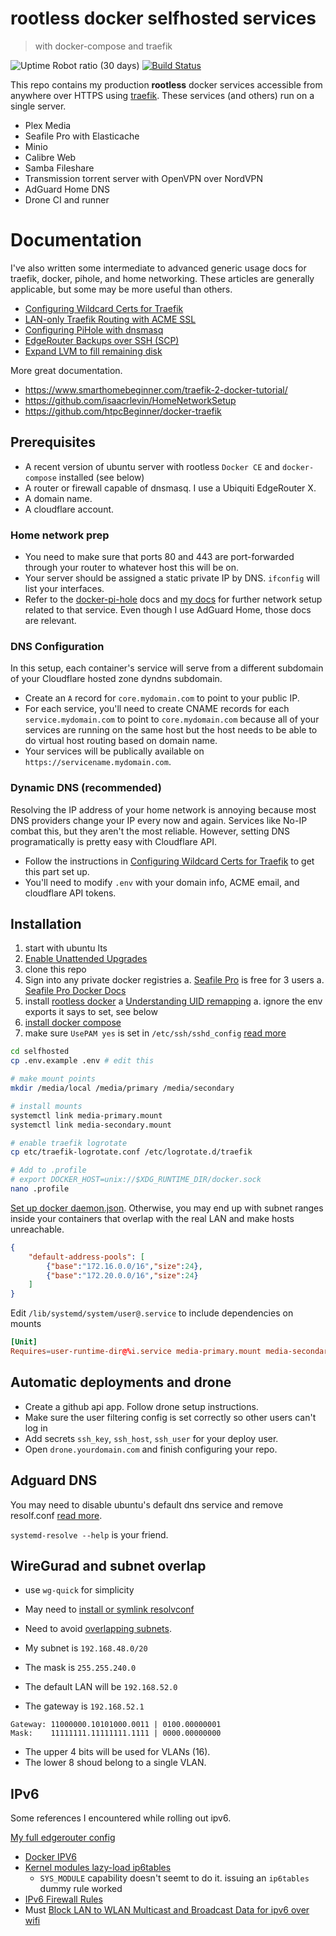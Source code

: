 # rootless docker selfhosted services

> with docker-compose and traefik

![Uptime Robot ratio (30 days)](https://img.shields.io/uptimerobot/ratio/m784171038-19b52e00f52a8d916ba46346)
[![Build Status](https://drone.subdavis.com/api/badges/subdavis/selfhosted/status.svg)](https://drone.subdavis.com/subdavis/selfhosted)

This repo contains my production **rootless** docker services accessible from anywhere over HTTPS using [traefik](https://traefik.io).  These services (and others) run on a single server.

* Plex Media
* Seafile Pro with Elasticache
* Minio
* Calibre Web
* Samba Fileshare
* Transmission torrent server with OpenVPN over NordVPN
* AdGuard Home DNS
* Drone CI and runner

# Documentation

I've also written some intermediate to advanced generic usage docs for traefik, docker, pihole, and home networking.  These articles are generally applicable, but some may be more useful than others.

* [Configuring Wildcard Certs for Traefik](docs/wildcard-certs.md)
* [LAN-only Traefik Routing with ACME SSL](docs/lan-only-routes.md)
* [Configuring PiHole with dnsmasq](docs/pihole-dnsmasq.md)
* [EdgeRouter Backups over SSH (SCP)](docs/edgerouter-backups.md)
* [Expand LVM to fill remaining disk](docs/ubuntu-expand-lvm.md)

More great documentation.

* https://www.smarthomebeginner.com/traefik-2-docker-tutorial/
* https://github.com/isaacrlevin/HomeNetworkSetup
* https://github.com/htpcBeginner/docker-traefik

## Prerequisites

* A recent version of ubuntu server with rootless `Docker CE` and `docker-compose` installed (see below)
* A router or firewall capable of dnsmasq. I use a Ubiquiti EdgeRouter X.
* A domain name.
* A cloudflare account.

### Home network prep

* You need to make sure that ports 80 and 443 are port-forwarded through your router to whatever host this will be on.
* Your server should be assigned a static private IP by DNS.  `ifconfig` will list your interfaces.
* Refer to the [docker-pi-hole](https://github.com/pi-hole/docker-pi-hole) docs and [my docs](docs/pihole-dnsmasq.md) for further network setup related to that service.  Even though I use AdGuard Home, those docs are relevant.

### DNS Configuration

In this setup, each container's service will serve from a different subdomain of your Cloudflare hosted zone dyndns subdomain.

* Create an `A` record for `core.mydomain.com` to point to your public IP.
* For each service, you'll need to create CNAME records for each `service.mydomain.com` to point to `core.mydomain.com` because all of your services are running on the same host but the host needs to be able to do virtual host routing based on domain name.
* Your services will be publically available on `https://servicename.mydomain.com`.

### Dynamic DNS (recommended)

Resolving the IP address of your home network is annoying because most DNS providers change your IP every now and again.  Services like No-IP combat this, but they aren't the most reliable.  However, setting DNS programatically is pretty easy with Cloudflare API.

* Follow the instructions in [Configuring Wildcard Certs for Traefik](docs/wildcard-certs.md) to get this part set up.
* You'll need to modify `.env` with your domain info, ACME email, and cloudflare API tokens.

## Installation

1. start with ubuntu lts
1. [Enable Unattended Upgrades](https://help.ubuntu.com/community/AutomaticSecurityUpdates)
1. clone this repo
1. Sign into any private docker registries
  a. [Seafile Pro](https://www.seafile.com/en/product/private_server/) is free for 3 users
  a. [Seafile Pro Docker Docs](https://download.seafile.com/published/seafile-manual/docker/pro-edition/)
1. install [rootless docker](https://docs.docker.com/engine/security/rootless/)
  a [Understanding UID remapping](https://medium.com/@tonistiigi/experimenting-with-rootless-docker-416c9ad8c0d6)
  a. ignore the env exports it says to set, see below
1. [install docker compose](https://docs.docker.com/compose/install/)
1. make sure `UsePAM yes` is set in `/etc/ssh/sshd_config` [read more](https://superuser.com/questions/1561076/systemctl-use-failed-to-connect-to-bus-no-such-file-or-directory-debian-9)

```bash
cd selfhosted
cp .env.example .env # edit this

# make mount points
mkdir /media/local /media/primary /media/secondary

# install mounts
systemctl link media-primary.mount
systemctl link media-secondary.mount

# enable traefik logrotate
cp etc/traefik-logrotate.conf /etc/logrotate.d/traefik

# Add to .profile
# export DOCKER_HOST=unix://$XDG_RUNTIME_DIR/docker.sock
nano .profile
```

[Set up docker daemon.json](https://forums.docker.com/t/rootless-docker-ip-range-conflicts/103341).  Otherwise, you may end up with subnet ranges inside your containers that overlap with the real LAN and make hosts unreachable.

``` json
{
    "default-address-pools": [
        {"base":"172.16.0.0/16","size":24},
        {"base":"172.20.0.0/16","size":24}
    ]
}
```

Edit `/lib/systemd/system/user@.service` to include dependencies on mounts

```conf
[Unit]
Requires=user-runtime-dir@%i.service media-primary.mount media-secondary.mount
```

## Automatic deployments and drone

* Create a github api app. Follow drone setup instructions.
* Make sure the user filtering config is set correctly so other users can't log in
* Add secrets `ssh_key`, `ssh_host`, `ssh_user` for your deploy user.
* Open `drone.yourdomain.com` and finish configuring your repo.

## Adguard DNS

You may need to disable ubuntu's default dns service and remove resolf.conf [read more](https://www.smarthomebeginner.com/run-pihole-in-docker-on-ubuntu-with-reverse-proxy/).

`systemd-resolve --help` is your friend.

## WireGurad and subnet overlap

* use `wg-quick` for simplicity
* May need to [install or symlink resolvconf](https://superuser.com/questions/1500691/usr-bin-wg-quick-line-31-resolvconf-command-not-found-wireguard-debian)
* Need to avoid [overlapping subnets](https://www.reddit.com/r/WireGuard/comments/bp01ci/connecting_to_services_through_vpn_when_the/).

* My subnet is `192.168.48.0/20`
* The mask is `255.255.240.0`
* The default LAN will be `192.168.52.0`
* The gateway is `192.168.52.1`

```
Gateway: 11000000.10101000.0011 | 0100.00000001
Mask:    11111111.11111111.1111 | 0000.00000000
```

* The upper 4 bits will be used for VLANs (16).
* The lower 8 shoud belong to a single VLAN.

## IPv6

Some references I encountered while rolling out ipv6.

[My full edgerouter config](docs/config.boot)

* [Docker IPV6](https://docs.docker.com/config/daemon/ipv6/)
* [Kernel modules lazy-load ip6tables](https://github.com/moby/moby/issues/33605#issuecomment-307361421)
  * `SYS_MODULE` capability doesn't seemt to do it. issuing an `ip6tables` dummy rule worked
* [IPv6 Firewall Rules](https://community.ui.com/questions/Can-someone-let-us-know-the-added-default-IPv6-firewall-rule-mentioned-in-the-new-Edge-OS-2-01/9683f591-6cd2-4677-83c9-e90d2b7c3fbe)
* Must [Block LAN to WLAN Multicast and Broadcast Data for ipv6 over wifi](https://community.ui.com/questions/IPv6-for-UniFi-WiFi/fa7109bb-c33f-4af4-9d98-dc82f0e31d99)
